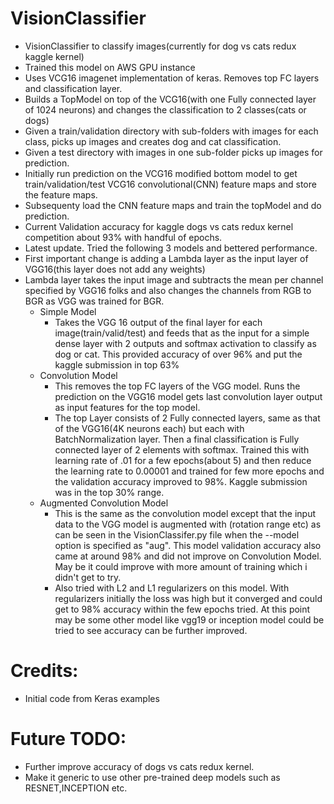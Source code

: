 


# VisionClassifier
* VisionClassifier to classify images(currently for dog vs cats redux kaggle kernel) </br>
* Trained this model on AWS GPU instance </br>
* Uses VCG16 imagenet implementation of keras. Removes top FC layers and classification layer.</br>
* Builds a TopModel on top of the VCG16(with one Fully connected layer of 1024 neurons) and changes the classification to 2 classes(cats or dogs) </br>
* Given a train/validation directory with sub-folders with images for each class, picks up images and creates dog and cat classification.
* Given a test directory with images in one sub-folder picks up images for prediction.</br>
* Initially run prediction on the VCG16 modified bottom model to get train/validation/test VCG16 convolutional(CNN) feature maps and store the feature maps. </br>
* Subsequenty load the CNN feature maps and train the topModel and do prediction.</br>
* Current Validation accuracy for kaggle dogs vs cats redux kernel competition about 93% with handful of epochs. </br>
* Latest update. Tried the following 3 models and bettered performance.</br>
* First important change is adding a Lambda layer as the input layer of VGG16(this layer does not add any weights) </b>
* Lambda layer takes the input image and subtracts the mean per channel specified by VGG16 folks and also changes the channels from RGB to BGR as VGG was trained for BGR.
  * Simple Model </br>
    * Takes the VGG 16 output of the final layer for each image(train/valid/test) and feeds that as the input for a simple dense layer with 2 outputs and softmax activation to classify as dog or cat. This provided accuracy of over 96% and put the kaggle submission in top 63% </br>
  * Convolution Model </br>
    * This removes the top FC layers of the VGG model. Runs the prediction on the VGG16 model gets last convolution layer output as input features for the top model.</br>
    * The top Layer consists of 2 Fully connected layers, same as that of the VGG16(4K neurons each) but each with BatchNormalization layer. Then a final classification is Fully connected layer of 2 elements with softmax. Trained this with learning rate of .01 for a few epochs(about 5) and then reduce the learning rate to 0.00001 and trained for few more epochs and the validation accuracy improved to 98%. Kaggle submission was in the top 30% range.
   * Augmented Convolution Model </br>
     * This is the same as the convolution model except that the input data to the VGG model is augmented with (rotation range etc) as can be seen in the VisionClassifer.py file when the --model option is specified as "aug". This model validation accuracy also came at around 98% and did not improve on Convolution Model. May be it could improve with more amount of training which i didn't get to try. 
     * Also tried with L2 and L1 regularizers on this model. With regularizers initially the loss was high but it converged and could get to 98% accuracy within the few epochs tried. At this point may be some other model like vgg19 or inception model could be tried to see accuracy can be further improved.

# Credits:
* Initial code from Keras examples

# Future TODO:</br>
* Further improve accuracy of dogs vs cats redux kernel.</br>
* Make it generic to use other pre-trained deep models such as RESNET,INCEPTION etc.</br>
